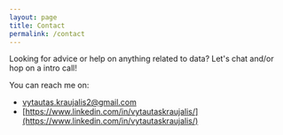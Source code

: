 ```yaml
---
layout: page
title: Contact
permalink: /contact
---
```


Looking for advice or help on anything related to data? Let's chat and/or hop on a intro call!

You can reach me on:  
- <a class="social-icon" href="mailto:vytautas.kraujalis2@gmail.com"><i class="fa fa-envelope-o fa-2x" title="Email"></i></a> [vytautas.kraujalis2@gmail.com](mailto:vytautas.kraujalis2@gmail.com)
- <a class="social-icon" href="https://www.linkedin.com/in/vytautaskraujalis/"><i class="fa fa-linkedin-square fa-2x" title="LinkedIn"></i></a> [https://www.linkedin.com/in/vytautaskraujalis/](https://www.linkedin.com/in/vytautaskraujalis/)
